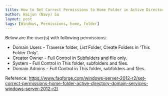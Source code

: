 ```yaml
---
title: How to Set Correct Permissions to Home Folder in Active Directory Domain Services in Windows Server 2012 R2
author: Haijun (Navy) Su
layout: post
tags: [Windows, Permissions, home, folder]
---
```


Below are the user(s) with following permissions:

* Domain Users - Traverse folder, List Folder, Create Folders in 'This Folder Only'.
* Creator Owner - Full Control in Subfolders and file only.
* System - Full Control in This folder, subfolders and files.
* Domain Admins - Full Control in This folder, subfolders and files.

Reference:
<https://www.faqforge.com/windows-server-2012-r2/set-correct-permissions-home-folder-active-directory-domain-services-windows-server-2012-r2/>
